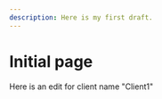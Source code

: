 ```yaml
---
description: Here is my first draft.
---
```


# Initial page

Here is an edit for client name "Client1"

